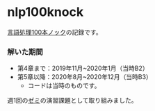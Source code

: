 # nlp100knock

[言語処理100本ノック](https://nlp100.github.io/ja/)の記録です。

### 解いた期間
- 第4章まで：2019年11月~2020年1月（当時B2）
- 第5章以降：2020年8月~2020年12月（当時B3）
  - コードは当時のものです。   

週1回の[ゼミ](https://www.nlp.ecei.tohoku.ac.jp/study-groups/learning-programming/)の演習課題として取り組みました。
